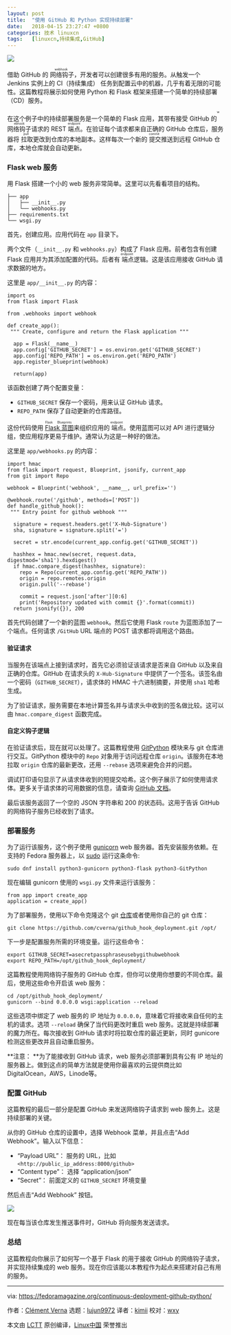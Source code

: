 ```yaml
---
layout: post
title:	"使用 GitHub 和 Python 实现持续部署"
date:	2018-04-15 23:27:47 +0800 
categories:	技术 linuxcn 
tags:	[linuxcn,持续集成,GitHub]
---
```



![](/Asserts/Images//attachment/album/201804/15/232751wtiet561e925o5io.jpg)


借助 GitHub 的<ruby> 网络钩子 <rt>  webhook </rt></ruby>，开发者可以创建很多有用的服务。从触发一个 Jenkins 实例上的 CI（持续集成） 任务到配置云中的机器，几乎有着无限的可能性。这篇教程将展示如何使用 Python 和 Flask 框架来搭建一个简单的持续部署（CD）服务。


在这个例子中的持续部署服务是一个简单的 Flask 应用，其带有接受 GitHub 的<ruby> 网络钩子 <rt>  webhook </rt></ruby>请求的 REST <ruby> 端点 <rt>  endpoint </rt></ruby>。在验证每个请求都来自正确的 GitHub 仓库后，服务器将<ruby> 拉取 <rt>  pull </rt></ruby>更改到仓库的本地副本。这样每次一个新的<ruby> 提交 <rt>  commit </rt></ruby>推送到远程 GitHub 仓库，本地仓库就会自动更新。


### Flask web 服务


用 Flask 搭建一个小的 web 服务非常简单。这里可以先看看项目的结构。



```
├── app
│   ├── __init__.py
│   └── webhooks.py
├── requirements.txt
└── wsgi.py

```

首先，创建应用。应用代码在 `app` 目录下。


两个文件（`__init__.py` 和 `webhooks.py`）构成了 Flask 应用。前者包含有创建 Flask 应用并为其添加配置的代码。后者有<ruby> 端点 <rt>  endpoint </rt></ruby>逻辑。这是该应用接收 GitHub 请求数据的地方。


这里是 `app/__init__.py` 的内容：



```
import os
from flask import Flask

from .webhooks import webhook

def create_app():
 """ Create, configure and return the Flask application """

  app = Flask(__name__)
  app.config['GITHUB_SECRET'] = os.environ.get('GITHUB_SECRET')
  app.config['REPO_PATH'] = os.environ.get('REPO_PATH')
  app.register_blueprint(webhook)

  return(app)

```

该函数创建了两个配置变量：


* `GITHUB_SECRET` 保存一个密码，用来认证 GitHub 请求。
* `REPO_PATH` 保存了自动更新的仓库路径。


这份代码使用<ruby> <a href="http://flask.pocoo.org/docs/0.12/blueprints/">  Flask 蓝图 </a> <rt>  Flask Blueprints </rt></ruby>来组织应用的<ruby> 端点 <rt>  endpoint </rt></ruby>。使用蓝图可以对 API 进行逻辑分组，使应用程序更易于维护。通常认为这是一种好的做法。


这里是 `app/webhooks.py` 的内容：



```
import hmac
from flask import request, Blueprint, jsonify, current_app 
from git import Repo

webhook = Blueprint('webhook', __name__, url_prefix='')

@webhook.route('/github', methods=['POST']) 
def handle_github_hook(): 
 """ Entry point for github webhook """

  signature = request.headers.get('X-Hub-Signature') 
  sha, signature = signature.split('=')

  secret = str.encode(current_app.config.get('GITHUB_SECRET'))

  hashhex = hmac.new(secret, request.data, digestmod='sha1').hexdigest()
  if hmac.compare_digest(hashhex, signature): 
    repo = Repo(current_app.config.get('REPO_PATH')) 
    origin = repo.remotes.origin 
    origin.pull('--rebase')

    commit = request.json['after'][0:6]
    print('Repository updated with commit {}'.format(commit))
  return jsonify({}), 200

```

首先代码创建了一个新的蓝图 `webhook`。然后它使用 Flask `route` 为蓝图添加了一个端点。任何请求 `/GitHub` URL 端点的 POST 请求都将调用这个路由。


#### 验证请求


当服务在该端点上接到请求时，首先它必须验证该请求是否来自 GitHub 以及来自正确的仓库。GitHub 在请求头的 `X-Hub-Signature` 中提供了一个签名。该签名由一个密码（`GITHUB_SECRET`），请求体的 HMAC 十六进制摘要，并使用 `sha1` 哈希生成。


为了验证请求，服务需要在本地计算签名并与请求头中收到的签名做比较。这可以由 `hmac.compare_digest` 函数完成。


#### 自定义钩子逻辑


在验证请求后，现在就可以处理了。这篇教程使用 [GitPython](https://gitpython.readthedocs.io/en/stable/index.html) 模块来与 git 仓库进行交互。GitPython 模块中的 `Repo` 对象用于访问远程仓库 `origin`。该服务在本地拉取 `origin` 仓库的最新更改，还用 `--rebase` 选项来避免合并的问题。


调试打印语句显示了从请求体收到的短提交哈希。这个例子展示了如何使用请求体。更多关于请求体的可用数据的信息，请查询 [GitHub 文档](https://developer.github.com/v3/activity/events/types/#webhook-payload-example-26)。


最后该服务返回了一个空的 JSON 字符串和 200 的状态码。这用于告诉 GitHub 的网络钩子服务已经收到了请求。


### 部署服务


为了运行该服务，这个例子使用 [gunicorn](http://gunicorn.org/) web 服务器。首先安装服务依赖。在支持的 Fedora 服务器上，以 [sudo](https://fedoramagazine.org/howto-use-sudo/) 运行这条命令:



```
sudo dnf install python3-gunicorn python3-flask python3-GitPython

```

现在编辑 gunicorn 使用的 `wsgi.py` 文件来运行该服务：



```
from app import create_app
application = create_app()

```

为了部署服务，使用以下命令克隆这个 git [仓库](https://github.com/cverna/github_hook_deployment.git)或者使用你自己的 git 仓库：



```
git clone https://github.com/cverna/github_hook_deployment.git /opt/

```

下一步是配置服务所需的环境变量。运行这些命令：



```
export GITHUB_SECRET=asecretpassphraseusebygithubwebhook
export REPO_PATH=/opt/github_hook_deployment/

```

这篇教程使用网络钩子服务的 GitHub 仓库，但你可以使用你想要的不同仓库。最后，使用这些命令开启该 web 服务：



```
cd /opt/github_hook_deployment/
gunicorn --bind 0.0.0.0 wsgi:application --reload

```

这些选项中绑定了 web 服务的 IP 地址为 `0.0.0.0`，意味着它将接收来自任何的主机的请求。选项 `--reload` 确保了当代码更改时重启 web 服务。这就是持续部署的魔力所在。每次接收到 GitHub 请求时将拉取仓库的最近更新，同时 gunicore 检测这些更改并且自动重启服务。


\**注意： \**为了能接收到 GitHub 请求，web 服务必须部署到具有公有 IP 地址的服务器上。做到这点的简单方法就是使用你最喜欢的云提供商比如 DigitalOcean，AWS，Linode等。


### 配置 GitHub


这篇教程的最后一部分是配置 GitHub 来发送网络钩子请求到 web 服务上。这是持续部署的关键。


从你的 GitHub 仓库的设置中，选择 Webhook 菜单，并且点击“Add Webhook”。输入以下信息：


* “Payload URL”： 服务的 URL，比如 `<http://public_ip_address:8000/github>`
* “Content type”： 选择 “application/json”
* “Secret”： 前面定义的 `GITHUB_SECRET` 环境变量


然后点击“Add Webhook” 按钮。


![](/Asserts/Images//attachment/album/201804/15/232752i1h2f17zo1777760.png)


现在每当该仓库发生推送事件时，GitHub 将向服务发送请求。


### 总结


这篇教程向你展示了如何写一个基于 Flask 的用于接收 GitHub 的网络钩子请求，并实现持续集成的 web 服务。现在你应该能以本教程作为起点来搭建对自己有用的服务。




---


via: <https://fedoramagazine.org/continuous-deployment-github-python/>


作者：[Clément Verna](https://fedoramagazine.org) 选题：[lujun9972](https://github.com/lujun9972) 译者：[kimii](https://github.com/kimii) 校对：[wxy](https://github.com/wxy)


本文由 [LCTT](https://github.com/LCTT/TranslateProject) 原创编译，[Linux中国](https://linux.cn/) 荣誉推出
